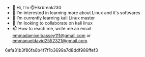 - 👋 Hi, I’m @Hkrbreak230
- 👀 I’m interested in learning more about Linux and it's softwares
- 🌱 I’m currently learning kali Linux master
- 💞️ I’m looking to collaborate on kali linux
- 📫 How to reach me, write me an email emmadamixelbassey111@gmail.com or emmanueldavid2552321@gmail.com.

<!---
Hkrbreak230/Hkrbreak230 is a ✨ special ✨ repository because its `README.md` (this file) appears on your GitHub profile.
You can click the Preview link to take a look at your changes.
--->
6efa31b3f86fa6b4f7f1b3699a7d8ddf986ffef3